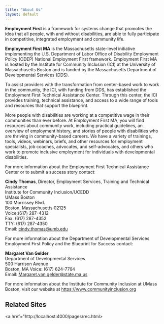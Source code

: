 ```yaml
---
title: "About Us"
layout: default
---
```



**Employment First** is a framework for systems change that promotes the idea that all people, with and without disabilities, are able to fully participate in competitive, integrated employment and community life.

**Employment First MA** is the Massachusetts state-level initiative implementing the U.S. Department of Labor Office of Disability Employment Policy (ODEP) National Employment First framework. Employment First MA is hosted by the Institute for Community Inclusion (ICI) at the University of Massachusetts Boston and is funded by the Massachusetts Department of Developmental Services (DDS).

To assist providers with the transformation from center-based work to work in the community, the ICI, with funding from DDS, has established the Employment First Technical Assistance Center. Through this center, the ICI provides training, technical assistance, and access to a wide range of tools and resources that support the blueprint. 

More people with disabilities are working at a competitive wage in their communities than ever before. At Employment First MA, you will find resources about community work, including practical guidelines, an overview of employment history, and stories of people with disabilities who are thriving in community-based careers. We have a variety of trainings, tools, videos, webinars, briefs, and other resources for employment specialists, job coaches, advocates, and self-advocates, and others who work to promote inclusive employment for individuals with developmental disabilities. 

For more information about the Employment First Technical Assistance Center or to submit a success story contact:

**Cindy Thomas**, Director, Employment Services, Training and Technical Assistance  
Institute for Community Inclusion/UCEDD  
UMass Boston  
100 Morrissey Blvd.  
Boston, Massachusetts 02125  
Voice:(617) 287-4312  
Fax: (617) 287-4352  
TTY: (617) 287-4350  
Email: <a href="mailto:cindy.thomas@umb.edu">cindy.thomas@umb.edu</a>

For more information about the Department of Developmental Services Employment First Policy and the Blueprint for Success contact:

**Margaret Van Gelder**  
Department of Developmental Services  
500 Harrison Avenue  
Boston, MA Voice: (617) 624-7764  
Email:  <a href="mailto:Margaret.van.gelder@state.ma.us">Margaret.van.gelder@state.ma.us</a>

For more information about the Institute for Community Inclusion at UMass Boston, visit our website at <a href="https://www.communityinclusion.org ">https://www.communityinclusion.org </a>

## Related Sites

<a href="http://localhost:4000/pages/rec.html>

